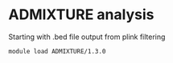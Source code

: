 # ADMIXTURE analysis


Starting with .bed file output from plink filtering

```
module load ADMIXTURE/1.3.0
```

